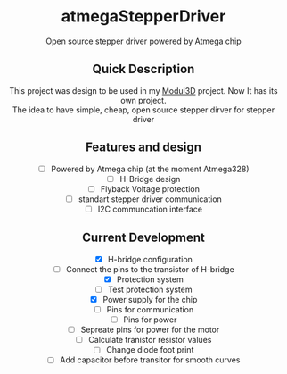 <div align="center">
  
# atmegaStepperDriver  
  Open source stepper driver powered by Atmega chip

## Quick Description
This project was design to be used in my [Modul3D](https://github.com/eGuardianDev/Modul3D) project.
Now It has its own project.  
The idea to have simple, cheap, open source stepper dirver for stepper driver

## Features and design   
- [ ] Powered by Atmega chip (at the moment Atmega328)  
- [ ] H-Bridge design  
- [ ] Flyback Voltage protection  
- [ ] standart stepper driver communication  
- [ ] I2C communcation interface  

## Current Development
- [X] H-bridge configuration
- [ ] Connect the pins to the transistor of H-bridge
- [X] Protection system
- [ ] Test protection system
- [X] Power supply for the chip
- [ ] Pins for communication
- [ ] Pins for power
- [ ] Sepreate pins for power for the motor
- [ ] Calculate tranistor resistor values
- [ ] Change diode foot print
- [ ] Add capacitor before transitor for smooth curves

</div>

